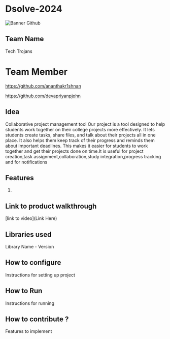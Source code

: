 # Dsolve-2024

![Banner Github](https://github.com/csacet/Dsolve-2024/assets/90597530/365f4d52-fd34-4df5-948d-8e95745a653a)


## Team Name
Tech Trojans  

# Team Member
https://github.com/ananthakr1shnan

https://github.com/devapriyanpjohn

## Idea
Collaborative project management tool
Our project is a tool designed to help students work together on their college projects more effectively. It lets students create tasks, share files, and talk about their projects all in one place. It also helps them keep track of their progress and reminds them about important deadlines. This makes it easier for students to work together and get their projects done on time.It is useful for project creation,task assignment,collaboration,study integration,progress tracking and for notifications

## Features 
1. 

## Link to product walkthrough
[link to video](Link Here)

   
## Libraries used
Library Name - Version


## How to configure
Instructions for setting up project

## How to Run
Instructions for running

## How to contribute ? 
Features to implement 